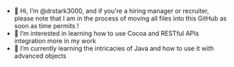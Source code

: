 - 👋 Hi, I’m @drstark3000, and if you're a hiring manager or recruiter, please note that I am in the process of moving all files into this GitHub as soon as time permits !
- 👀 I’m interested in learning how to use Cocoa and RESTful APIs integration more in my work 
- 🌱 I’m currently learning the intricacies of Java and how to use it with advanced objects

<!---
drstark3000/drstark3000 is a ✨ special ✨ repository because its `README.md` (this file) appears on your GitHub profile.
You can click the Preview link to take a look at your changes.
--->
